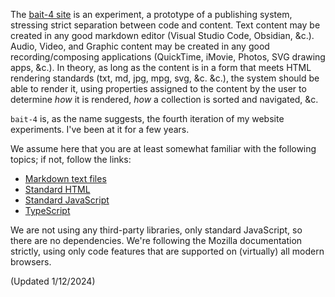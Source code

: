 

The [bait-4 site](https://baitnickel.github.io/bait-4/index.html) is an experiment, a prototype of a publishing system, stressing strict separation between code and content. Text content may be created in any good markdown editor (Visual Studio Code, Obsidian, &c.). Audio, Video, and Graphic content may be created in any good recording/composing applications (QuickTime, iMovie, Photos, SVG drawing apps, &c.). In theory, as long as the content is in a form that meets HTML rendering standards (txt, md, jpg, mpg, svg, &c. &c.), the system should be able to render it, using properties assigned to the content by the user to determine *how* it is rendered, *how* a collection is sorted and navigated, &c.

`bait-4` is, as the name suggests, the fourth iteration of my website experiments. I've been at it for a few years.

We assume here that you are at least somewhat familiar with the following topics; if not, follow the links:
- [Markdown text files](https://www.markdownguide.org/getting-started/)
- [Standard HTML](https://developer.mozilla.org/en-US/docs/Learn/HTML)
- [Standard JavaScript](https://developer.mozilla.org/en-US/docs/Web/JavaScript)
- [TypeScript](https://www.typescriptlang.org/docs/handbook/typescript-from-scratch.html)

We are not using any third-party libraries, only standard JavaScript, so there are no dependencies. We're following the Mozilla documentation strictly, using only code features that are supported on (virtually) all modern browsers.

(Updated 1/12/2024)